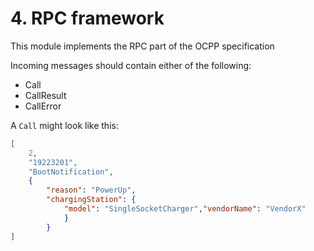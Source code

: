 # 4. RPC framework

This module implements the RPC part of the OCPP specification

Incoming messages should contain either of the following:

- Call
- CallResult
- CallError

A `Call` might look like this:

```json
[
    2,
    "19223201",
    "BootNotification",
    {
        "reason": "PowerUp",
        "chargingStation": {
            "model": "SingleSocketCharger","vendorName": "VendorX"
            }
        }
]
```
